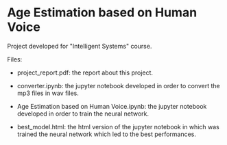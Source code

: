 # Age Estimation based on Human Voice
Project developed for "Intelligent Systems" course.


Files:

- project_report.pdf: 
	the report about this project.

- converter.ipynb: 
	the jupyter notebook developed
	in order to convert the mp3 files in wav files.

- Age Estimation based on Human Voice.ipynb: 
	the jupyter notebook developed in order to train the neural network.

- best_model.html:
	the html version of the jupyter notebook in which was trained the
	neural network which led to the best performances.
